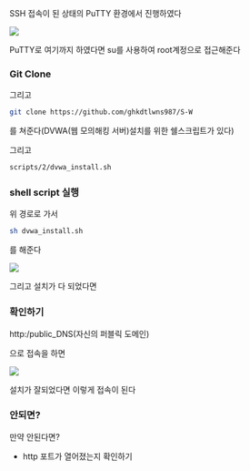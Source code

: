 SSH 접속이 된 상태의 PuTTY 환경에서 진행하였다

![](https://velog.velcdn.com/images/wnstj1030/post/4a742f0e-59c2-4444-9fb7-70b20af5ab30/image.png)


PuTTY로 여기까지 하였다면 su를 사용하여 root계정으로 접근해준다
### Git Clone
그리고

```bash
git clone https://github.com/ghkdtlwns987/S-W
```

를 쳐준다(DVWA(웹 모의해킹 서버)설치를 위한 쉘스크립트가 있다)

그리고

```bash
scripts/2/dvwa_install.sh
```
### shell script 실행
위 경로로 가서  

```bash
sh dvwa_install.sh
```

를 해준다

![](https://velog.velcdn.com/images/wnstj1030/post/f9580b2b-4955-4c2b-87d7-75cd8747dfd1/image.png)


그리고 설치가 다 되었다면
### 확인하기
http:/public_DNS(자신의 퍼블릭 도메인)

으로 접속을 하면 

![](https://velog.velcdn.com/images/wnstj1030/post/94e0b857-2f7d-49fc-91ee-8a8df3eca018/image.png)


설치가 잘되었다면 이렇게 접속이 된다
### 안되면?
만약 안된다면?

- http 포트가 열어졌는지 확인하기